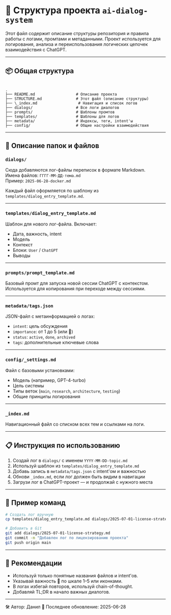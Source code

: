 # 📁 Структура проекта `ai-dialog-system`

Этот файл содержит описание структуры репозитория и правила работы с логами, промтами и метаданными. 
Проект используется для логирования, анализа и переиспользования логических цепочек взаимодействия с ChatGPT.

---

## 📦 Общая структура

```

.
├── README.md                  # Описание проекта
├── STRUCTURE.md               # Этот файл (описание структуры)
├── \_index.md                  # Навигация и список логов
├── dialogs/                   # Все логи диалогов
├── prompts/                   # Шаблоны промтов
├── templates/                 # Шаблоны для логов
├── metadata/                  # Индексы, теги, intent'ы
├── config/                    # Общие настройки взаимодействия

````

---

## 📁 Описание папок и файлов

### `dialogs/`
Сюда добавляются лог-файлы переписок в формате Markdown.  
Имена файлов: `ГГГГ-ММ-ДД-тема.md`  
Пример: `2025-06-28-docker.md`

Каждый файл оформляется по шаблону из `templates/dialog_entry_template.md`.

---

### `templates/dialog_entry_template.md`
Шаблон для нового лог-файла. Включает:

- Дата, важность, intent
- Модель
- Контекст
- Блоки: `User` / `ChatGPT`
- Выводы

---

### `prompts/prompt_template.md`
Базовый промт для запуска новой сессии ChatGPT с контекстом.  
Используется для копирования при переходе между сессиями.

---

### `metadata/tags.json`
JSON-файл с метаинформацией о логах:

- `intent`: цель обсуждения
- `importance`: от 1 до 5 (или 🌟)
- `status`: `active`, `done`, `archived`
- `tags`: дополнительные ключевые слова

---

### `config/_settings.md`
Файл с базовыми установками:

- Модель (например, GPT-4-turbo)
- Цель системы
- Типы веток (`main`, `research`, `architecture`, `testing`)
- Общие принципы логирования

---

### `_index.md`
Навигационный файл со списком всех тем и ссылками на логи.

---

## 📋 Инструкция по использованию

1. Создай лог в `dialogs/` с именем `YYYY-MM-DD-topic.md`
2. Используй шаблон из `templates/dialog_entry_template.md`
3. Добавь запись в `metadata/tags.json` с intent'ом и важностью
4. Обнови `_index.md`, если лог должен быть видим в навигации
5. Загрузи лог в ChatGPT-проект — и продолжай с нужного места

---

## 🧠 Пример команд

```bash
# Создать лог вручную
cp templates/dialog_entry_template.md dialogs/2025-07-01-license-strategy.md

# Добавить в Git
git add dialogs/2025-07-01-license-strategy.md
git commit -m "Добавлен лог по лицензированию проекта"
git push origin main
````

---

## 🧭 Рекомендации

* Используй только понятные названия файлов и intent'ов.
* Указывай важность 🌟 по шкале 1–5 или иконками.
* В логах избегай повторов, используй chain-of-thought.
* Добавляй TL;DR в начало важных диалогов.

---

🛠 Автор: Данил
📅 Последнее обновление: 2025-06-28